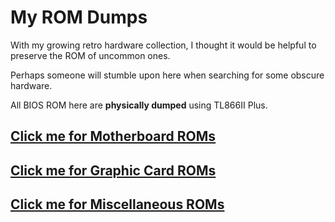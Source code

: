 # My ROM Dumps

With my growing retro hardware collection, I thought it would be helpful to preserve the ROM of uncommon ones.

Perhaps someone will stumble upon here when searching for some obscure hardware.

All BIOS ROM here are **physically dumped** using TL866II Plus.

## [Click me for Motherboard ROMs](motherboards)

## [Click me for Graphic Card ROMs](graphics_cards)

## [Click me for Miscellaneous ROMs](misc)